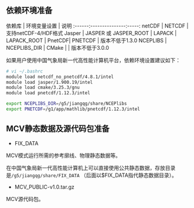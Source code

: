 ## 依赖环境准备

依赖库 | 环境变量设置 | 说明 
:------:---------------:-----:
netCDF | NETCDF      | 支持netCDF-4/HDF格式 
Jasper | JASPER 或 JASPER_ROOT | 
LAPACK | LAPACK_ROOT |
PnetCDF| PNETCDF     | 版本不低于1.3.0
NCEPLIBS | NCEPLIBS_DIR | 
CMake |       | 版本不低于3.0.0

如果用户使用中国气象局新一代高性能计算机平台，依赖环境设置建议如下：

```bash
# vi ~/.bashrc
module load netcdf_no_pnetcdf/4.8.1/intel
module load jasper/1.900.19/intel 
module load cmake/3.25.3/gnu
module load pnetcdf/1.12.3/intel

export NCEPLIBS_DIR=/g5/jiangqg/share/NCEPlibs 
export PNETCDF=/g1/app/mathlib/pnetcdf/1.12.3/intel
```

## MCV静态数据及源代码包准备

- FIX_DATA

MCV模式运行所需的参考廓线、物理静态数据等。

在中国气象局新一代高性能计算机上可以直接使用公共静态数据，存放目录是`/g5/jiangqg/share/FIX_DATA`
（后面以$FIX_DATA指代静态数据目录）。

- MCV_PUBLIC-v1.0.tar.gz

MCV源代码包。

